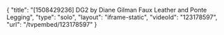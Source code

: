 {
    "title": "[1508429236] DG2 by Diane Gilman Faux Leather and Ponte Legging",
    "type": "solo",
    "layout": "iframe-static",
    "videoId": "123178597",
    "url": "\/tvpembed\/123178597"
}